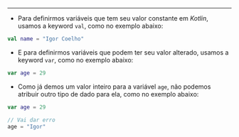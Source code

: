 ___
- Para definirmos variáveis que tem seu valor constante em *Kotlin*, usamos a keyword `val`, como no exemplo abaixo:
```kotlin
val name = "Igor Coelho"
```
- E para definirmos variáveis que podem ter seu valor alterado, usamos a keyword `var`, como no exemplo abaixo:
```kotlin
var age = 29
```
- Como já demos um valor inteiro para a variável `age`, não podemos atribuir outro tipo de dado para ela, como no exemplo abaixo:
```kotlin
var age = 29

// Vai dar erro
age = "Igor"
```
